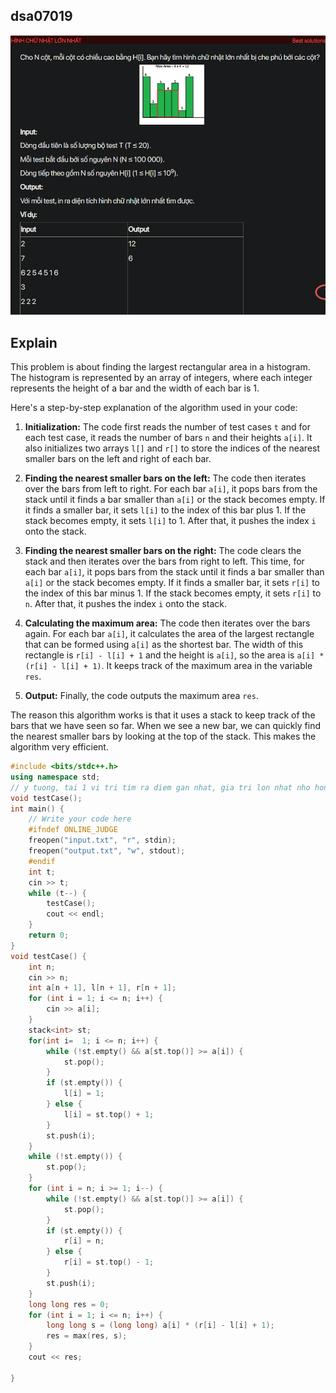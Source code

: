 ## dsa07019
![alt text](image.png)
## Explain
This problem is about finding the largest rectangular area in a histogram. The histogram is represented by an array of integers, where each integer represents the height of a bar and the width of each bar is 1.

Here's a step-by-step explanation of the algorithm used in your code:

1. **Initialization:** The code first reads the number of test cases `t` and for each test case, it reads the number of bars `n` and their heights `a[i]`. It also initializes two arrays `l[]` and `r[]` to store the indices of the nearest smaller bars on the left and right of each bar.

2. **Finding the nearest smaller bars on the left:** The code then iterates over the bars from left to right. For each bar `a[i]`, it pops bars from the stack until it finds a bar smaller than `a[i]` or the stack becomes empty. If it finds a smaller bar, it sets `l[i]` to the index of this bar plus 1. If the stack becomes empty, it sets `l[i]` to 1. After that, it pushes the index `i` onto the stack.

3. **Finding the nearest smaller bars on the right:** The code clears the stack and then iterates over the bars from right to left. This time, for each bar `a[i]`, it pops bars from the stack until it finds a bar smaller than `a[i]` or the stack becomes empty. If it finds a smaller bar, it sets `r[i]` to the index of this bar minus 1. If the stack becomes empty, it sets `r[i]` to `n`. After that, it pushes the index `i` onto the stack.

4. **Calculating the maximum area:** The code then iterates over the bars again. For each bar `a[i]`, it calculates the area of the largest rectangle that can be formed using `a[i]` as the shortest bar. The width of this rectangle is `r[i] - l[i] + 1` and the height is `a[i]`, so the area is `a[i] * (r[i] - l[i] + 1)`. It keeps track of the maximum area in the variable `res`.

5. **Output:** Finally, the code outputs the maximum area `res`.

The reason this algorithm works is that it uses a stack to keep track of the bars that we have seen so far. When we see a new bar, we can quickly find the nearest smaller bars by looking at the top of the stack. This makes the algorithm very efficient.

```cpp
#include <bits/stdc++.h>
using namespace std;
// y tuong, tai 1 vi tri tim ra diem gan nhat, gia tri lon nhat nho hon no
void testCase();
int main() {
    // Write your code here
    #ifndef ONLINE_JUDGE
    freopen("input.txt", "r", stdin);
    freopen("output.txt", "w", stdout);
    #endif
    int t;
    cin >> t;
    while (t--) {
        testCase();
        cout << endl;
    }
    return 0;
}
void testCase() {
    int n;
    cin >> n;
    int a[n + 1], l[n + 1], r[n + 1];
    for (int i = 1; i <= n; i++) {
        cin >> a[i];
    }
    stack<int> st;
    for(int i=  1; i <= n; i++) {
        while (!st.empty() && a[st.top()] >= a[i]) {
            st.pop();
        }
        if (st.empty()) {
            l[i] = 1;
        } else {
            l[i] = st.top() + 1;
        }
        st.push(i);
    }
    while (!st.empty()) {
        st.pop();
    }
    for (int i = n; i >= 1; i--) {
        while (!st.empty() && a[st.top()] >= a[i]) {
            st.pop();
        }
        if (st.empty()) {
            r[i] = n;
        } else {
            r[i] = st.top() - 1;
        }
        st.push(i);
    }
    long long res = 0;
    for (int i = 1; i <= n; i++) {
        long long s = (long long) a[i] * (r[i] - l[i] + 1);
        res = max(res, s);
    }
    cout << res;

}
```